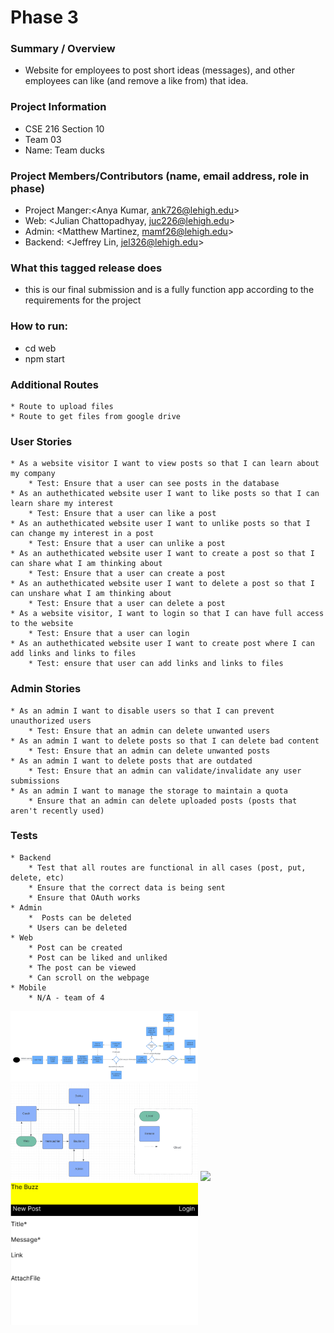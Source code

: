# Phase 3



### Summary / Overview
- Website for employees to post short ideas (messages), and other employees can like (and remove a like from) that idea.

### Project Information 
- CSE 216 Section 10
- Team 03
- Name: Team ducks
### Project Members/Contributors (name, email address, role in phase)
* Project Manger:<Anya Kumar, ank726@lehigh.edu>   
* Web: <Julian Chattopadhyay, juc226@lehigh.edu>   
* Admin: <Matthew Martinez, mamf26@lehigh.edu> 
* Backend: <Jeffrey Lin, jel326@lehigh.edu>
### What this tagged release does
- this is our final submission and is a fully function app according to the requirements for the project
### How to run:
* cd web
* npm start

### Additional Routes
	* Route to upload files
	* Route to get files from google drive

### User Stories
	* As a website visitor I want to view posts so that I can learn about my company
		* Test: Ensure that a user can see posts in the database
	* As an authethicated website user I want to like posts so that I can learn share my interest
		* Test: Ensure that a user can like a post
	* As an authethicated website user I want to unlike posts so that I can change my interest in a post
		* Test: Ensure that a user can unlike a post
	* As an authethicated website user I want to create a post so that I can share what I am thinking about
		* Test: Ensure that a user can create a post
	* As an authethicated website user I want to delete a post so that I can unshare what I am thinking about
		* Test: Ensure that a user can delete a post
	* As a website visitor, I want to login so that I can have full access to the website
		* Test: Ensure that a user can login
    * As an authethicated website user I want to create post where I can add links and links to files
        * Test: ensure that user can add links and links to files
### Admin Stories
	* As an admin I want to disable users so that I can prevent unauthorized users
		* Test: Ensure that an admin can delete unwanted users
	* As an admin I want to delete posts so that I can delete bad content 
		* Test: Ensure that an admin can delete unwanted posts
	* As an admin I want to delete posts that are outdated
		* Test: Ensure that an admin can validate/invalidate any user submissions
	* As an admin I want to manage the storage to maintain a quota
		* Ensure that an admin can delete uploaded posts (posts that aren't recently used)
### Tests
	* Backend 
		* Test that all routes are functional in all cases (post, put, delete, etc)
		* Ensure that the correct data is being sent
		* Ensure that OAuth works
	* Admin
		*  Posts can be deleted
		* Users can be deleted
	* Web
		* Post can be created
		* Post can be liked and unliked
		* The post can be viewed
		* Can scroll on the webpage
	* Mobile 
		* N/A - team of 4


<img src = "StateMachine.png" width="300">
<img src = "SystemDrawing.png" width="300">
<img src = "8ERD.png" width="300">
<img src = "WebUi.png" width="300">